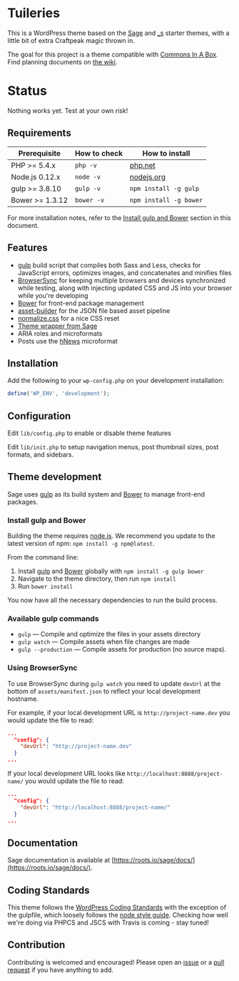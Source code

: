 # Tuileries

This is a WordPress theme based on the [Sage](https://github.com/roots/sage/) and [_s](https://github.com/Automattic/_s) starter themes, with a little bit of extra Craftpeak magic thrown in.

The goal for this project is a theme compatible with [Commons In A Box](http://commonsinabox.org/). Find planning documents on [the wiki](https://github.com/mlaa/cbox-mla/wiki/CBOX-MLA-3.0-Planning).

# Status

Nothing works yet. Test at your own risk!

## Requirements

| Prerequisite    | How to check | How to install
| --------------- | ------------ | ------------- |
| PHP >= 5.4.x    | `php -v`     | [php.net](http://php.net/manual/en/install.php) |
| Node.js 0.12.x  | `node -v`    | [nodejs.org](http://nodejs.org/) |
| gulp >= 3.8.10  | `gulp -v`    | `npm install -g gulp` |
| Bower >= 1.3.12 | `bower -v`   | `npm install -g bower` |

For more installation notes, refer to the [Install gulp and Bower](#install-gulp-and-bower) section in this document.

## Features

* [gulp](http://gulpjs.com/) build script that compiles both Sass and Less, checks for JavaScript errors, optimizes images, and concatenates and minifies files
* [BrowserSync](http://www.browsersync.io/) for keeping multiple browsers and devices synchronized while testing, along with injecting updated CSS and JS into your browser while you're developing
* [Bower](http://bower.io/) for front-end package management
* [asset-builder](https://github.com/austinpray/asset-builder) for the JSON file based asset pipeline
* [normalize.css](http://necolas.github.io/normalize.css/) for a nice CSS reset
* [Theme wrapper from Sage](https://roots.io/sage/docs/theme-wrapper/)
* ARIA roles and microformats
* Posts use the [hNews](http://microformats.org/wiki/hnews) microformat

## Installation

Add the following to your `wp-config.php` on your development installation:

```php
define('WP_ENV', 'development');
```

## Configuration

Edit `lib/config.php` to enable or disable theme features

Edit `lib/init.php` to setup navigation menus, post thumbnail sizes, post formats, and sidebars.

## Theme development

Sage uses [gulp](http://gulpjs.com/) as its build system and [Bower](http://bower.io/) to manage front-end packages.

### Install gulp and Bower

Building the theme requires [node.js](http://nodejs.org/download/). We recommend you update to the latest version of npm: `npm install -g npm@latest`.

From the command line:

1. Install [gulp](http://gulpjs.com) and [Bower](http://bower.io/) globally with `npm install -g gulp bower`
2. Navigate to the theme directory, then run `npm install`
3. Run `bower install`

You now have all the necessary dependencies to run the build process.

### Available gulp commands

* `gulp` — Compile and optimize the files in your assets directory
* `gulp watch` — Compile assets when file changes are made
* `gulp --production` — Compile assets for production (no source maps).

### Using BrowserSync

To use BrowserSync during `gulp watch` you need to update `devUrl` at the bottom of `assets/manifest.json` to reflect your local development hostname.

For example, if your local development URL is `http://project-name.dev` you would update the file to read:
```json
...
  "config": {
    "devUrl": "http://project-name.dev"
  }
...
```
If your local development URL looks like `http://localhost:8888/project-name/` you would update the file to read:
```json
...
  "config": {
    "devUrl": "http://localhost:8888/project-name/"
  }
...
```

## Documentation

Sage documentation is available at [https://roots.io/sage/docs/](https://roots.io/sage/docs/).

## Coding Standards

This theme follows the [WordPress Coding Standards](https://codex.wordpress.org/WordPress_Coding_Standards) with the exception of the gulpfile, which loosely follows the [node style guide](https://github.com/felixge/node-style-guide). Checking how well we're doing via PHPCS and JSCS with Travis is coming - stay tuned!

## Contribution

Contributing is welcomed and encouraged! Please open an [issue](https://github.com/mlaa/cbox-mla/issues) or a [pull request](https://github.com/mlaa/cbox-mla/pulls) if you have anything to add.
